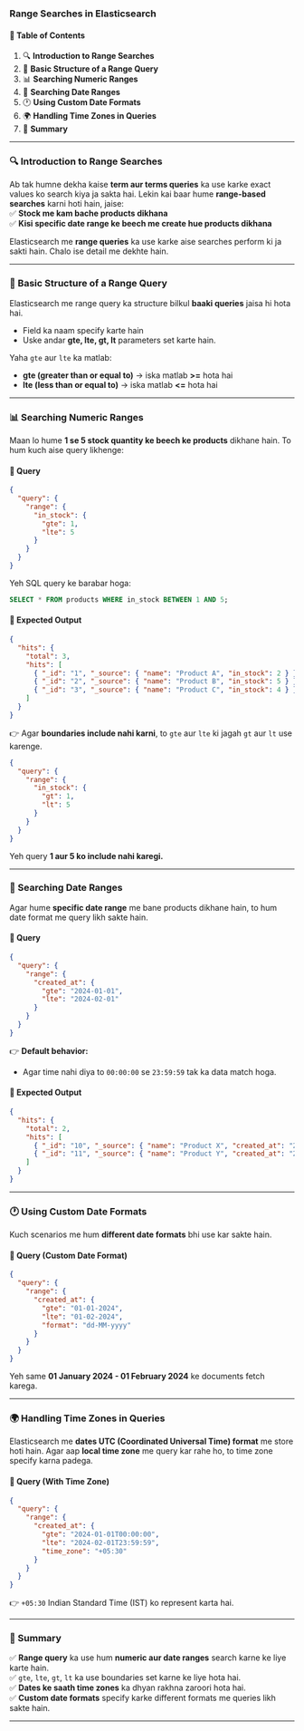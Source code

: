 ### **Range Searches in Elasticsearch**  

#### **📌 Table of Contents**  
1. 🔍 **Introduction to Range Searches**  
2. 🎯 **Basic Structure of a Range Query**  
3. 📊 **Searching Numeric Ranges**  
4. 📅 **Searching Date Ranges**  
5. 🕐 **Using Custom Date Formats**  
6. 🌍 **Handling Time Zones in Queries**  
7. 📝 **Summary**  

---  

### **🔍 Introduction to Range Searches**  
Ab tak humne dekha kaise **term aur terms queries** ka use karke exact values ko search kiya ja sakta hai. Lekin kai baar hume **range-based searches** karni hoti hain, jaise:  
✅ **Stock me kam bache products dikhana**  
✅ **Kisi specific date range ke beech me create hue products dikhana**  

Elasticsearch me **range queries** ka use karke aise searches perform ki ja sakti hain. Chalo ise detail me dekhte hain.  

---

### **🎯 Basic Structure of a Range Query**  
Elasticsearch me range query ka structure bilkul **baaki queries** jaisa hi hota hai.  
- Field ka naam specify karte hain  
- Uske andar **gte, lte, gt, lt** parameters set karte hain.  

Yaha `gte` aur `lte` ka matlab:  
- **gte (greater than or equal to)** → iska matlab **>=** hota hai  
- **lte (less than or equal to)** → iska matlab **<=** hota hai  

---

### **📊 Searching Numeric Ranges**  

Maan lo hume **1 se 5 stock quantity ke beech ke products** dikhane hain. To hum kuch aise query likhenge:  

#### **📌 Query**  
```json
{
  "query": {
    "range": {
      "in_stock": {
        "gte": 1,
        "lte": 5
      }
    }
  }
}
```  

Yeh SQL query ke barabar hoga:  
```sql
SELECT * FROM products WHERE in_stock BETWEEN 1 AND 5;
```  

#### **📌 Expected Output**
```json
{
  "hits": {
    "total": 3,
    "hits": [
      { "_id": "1", "_source": { "name": "Product A", "in_stock": 2 } },
      { "_id": "2", "_source": { "name": "Product B", "in_stock": 5 } },
      { "_id": "3", "_source": { "name": "Product C", "in_stock": 4 } }
    ]
  }
}
```  

👉 Agar **boundaries include nahi karni**, to `gte` aur `lte` ki jagah `gt` aur `lt` use karenge.  

```json
{
  "query": {
    "range": {
      "in_stock": {
        "gt": 1,
        "lt": 5
      }
    }
  }
}
```

Yeh query **1 aur 5 ko include nahi karegi.**  

---

### **📅 Searching Date Ranges**  
Agar hume **specific date range** me bane products dikhane hain, to hum date format me query likh sakte hain.  

#### **📌 Query**  
```json
{
  "query": {
    "range": {
      "created_at": {
        "gte": "2024-01-01",
        "lte": "2024-02-01"
      }
    }
  }
}
```

👉 **Default behavior:**  
- Agar time nahi diya to `00:00:00` se `23:59:59` tak ka data match hoga.  

#### **📌 Expected Output**
```json
{
  "hits": {
    "total": 2,
    "hits": [
      { "_id": "10", "_source": { "name": "Product X", "created_at": "2024-01-15" } },
      { "_id": "11", "_source": { "name": "Product Y", "created_at": "2024-01-25" } }
    ]
  }
}
```  

---

### **🕐 Using Custom Date Formats**  
Kuch scenarios me hum **different date formats** bhi use kar sakte hain.  

#### **📌 Query (Custom Date Format)**
```json
{
  "query": {
    "range": {
      "created_at": {
        "gte": "01-01-2024",
        "lte": "01-02-2024",
        "format": "dd-MM-yyyy"
      }
    }
  }
}
```

Yeh same **01 January 2024 - 01 February 2024** ke documents fetch karega.  

---

### **🌍 Handling Time Zones in Queries**  
Elasticsearch me **dates UTC (Coordinated Universal Time) format** me store hoti hain. Agar aap **local time zone** me query kar rahe ho, to time zone specify karna padega.  

#### **📌 Query (With Time Zone)**
```json
{
  "query": {
    "range": {
      "created_at": {
        "gte": "2024-01-01T00:00:00",
        "lte": "2024-02-01T23:59:59",
        "time_zone": "+05:30"
      }
    }
  }
}
```

👉 `+05:30` Indian Standard Time (IST) ko represent karta hai.  

---

### **📝 Summary**  
✅ **Range query** ka use hum **numeric aur date ranges** search karne ke liye karte hain.  
✅ `gte`, `lte`, `gt`, `lt` ka use boundaries set karne ke liye hota hai.  
✅ **Dates ke saath time zones** ka dhyan rakhna zaroori hota hai.  
✅ **Custom date formats** specify karke different formats me queries likh sakte hain.  

---

